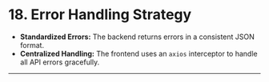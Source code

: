 # 18. Error Handling Strategy

*   **Standardized Errors:** The backend returns errors in a consistent JSON format.
*   **Centralized Handling:** The frontend uses an `axios` interceptor to handle all API errors gracefully.

---
